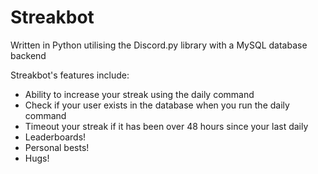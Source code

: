 # Streakbot

Written in Python utilising the Discord.py library with a MySQL database backend

Streakbot's features include:
- Ability to increase your streak using the daily command
- Check if your user exists in the database when you run the daily command
- Timeout your streak if it has been over 48 hours since your last daily
- Leaderboards!
- Personal bests!
- Hugs!
